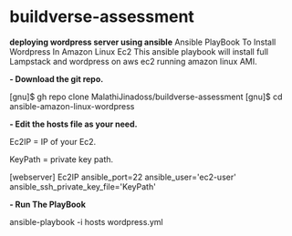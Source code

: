 # buildverse-assessment
**deploying wordpress server using ansible**
Ansible PlayBook To Install Wordpress In Amazon Linux Ec2
This ansible playbook will install full Lampstack and wordpress on aws ec2 running amazon linux AMI.

**- Download the git repo.**

[gnu]$ gh repo clone MalathiJinadoss/buildverse-assessment
[gnu]$ cd ansible-amazon-linux-wordpress

**- Edit the hosts file as your need.**

Ec2IP = IP of your Ec2.

KeyPath = private key path.

[webserver]
Ec2IP  ansible_port=22  ansible_user='ec2-user'  ansible_ssh_private_key_file='KeyPath'

**- Run The PlayBook**


ansible-playbook -i hosts wordpress.yml
